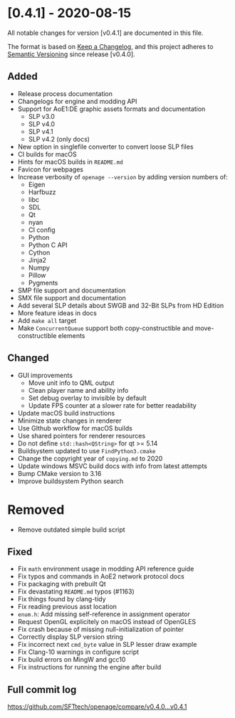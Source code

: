 # [0.4.1] - 2020-08-15
All notable changes for version [v0.4.1] are documented in this file.

The format is based on [Keep a Changelog](https://keepachangelog.com/en/1.0.0/),
and this project adheres to [Semantic Versioning](https://semver.org/spec/v2.0.0.html) since release [v0.4.0].

## Added
- Release process documentation
- Changelogs for engine and modding API
- Support for AoE1:DE graphic assets formats and documentation
    - SLP v3.0
    - SLP v4.0
    - SLP v4.1
    - SLP v4.2 (only docs)
- New option in singlefile converter to convert loose SLP files
- CI builds for macOS
- Hints for macOS builds in `README.md`
- Favicon for webpages
- Increase verbosity of `openage --version` by adding version numbers of:
    - Eigen
    - Harfbuzz
    - libc
    - SDL
    - Qt
    - nyan
    - CI config
    - Python
    - Python C API
    - Cython
    - Jinja2
    - Numpy
    - Pillow
    - Pygments
- SMP file support and documentation
- SMX file support and documentation
- Add several SLP details about SWGB and 32-Bit SLPs from HD Edition
- More feature ideas in docs
- Add `make all` target
- Make `ConcurrentQueue` support both copy-constructible and move-constructible elements

## Changed
- GUI improvements
    - Move unit info to QML output
    - Clean player name and ability info
    - Set debug overlay to invisible by default
    - Update FPS counter at a slower rate for better readability
- Update macOS build instructions
- Minimize state changes in renderer
- Use GIthub workflow for macOS builds
- Use shared pointers for renderer resources
- Do not define `std::hash<QString>` for qt >= 5.14
- Buildsystem updated to use `FindPython3.cmake`
- Change the copyright year of `copying.md` to 2020
- Update windows MSVC build docs with info from latest attempts
- Bump CMake version to 3.16
- Improve buildsystem Python search

# Removed
- Remove outdated simple build script

## Fixed
- Fix `math` environment usage in modding API reference guide
- Fix typos and commands in AoE2 network protocol docs
- Fix packaging with prebuilt Qt
- Fix devastating `README.md` typos (#1163)
- Fix things found by clang-tidy
- Fix reading previous asst location
- `enum.h`: Add missing self-reference in assignment operator
- Request OpenGL explicitely on macOS instead of OpenGLES
- Fix crash because of missing null-initialization of pointer
- Correctly display SLP version string
- Fix incorrect next `cmd_byte` value in SLP lesser draw example
- Fix Clang-10 warnings in configure script
- Fix build errors on MingW and gcc10
- Fix instructions for running the engine after build


## Full commit log

https://github.com/SFTtech/openage/compare/v0.4.0...v0.4.1
